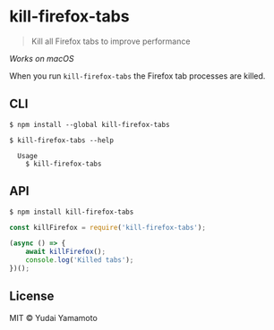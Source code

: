 # kill-firefox-tabs

> Kill all Firefox tabs to improve performance

*Works on macOS*

When you run `kill-firefox-tabs` the Firefox tab processes are killed.

## CLI

```
$ npm install --global kill-firefox-tabs
```

```
$ kill-firefox-tabs --help

  Usage
    $ kill-firefox-tabs
```


## API

```
$ npm install kill-firefox-tabs
```

```js
const killFirefox = require('kill-firefox-tabs');

(async () => {
	await killFirefox();
	console.log('Killed tabs');
})();
```


## License

MIT © Yudai Yamamoto
